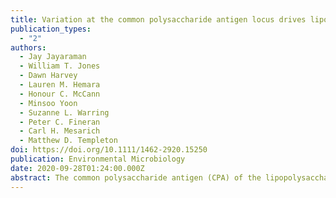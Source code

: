 ```yaml
---
title: Variation at the common polysaccharide antigen locus drives lipopolysaccharide diversity within the Pseudomonas syringae species complex
publication_types:
  - "2"
authors:
  - Jay Jayaraman
  - William T. Jones
  - Dawn Harvey
  - Lauren M. Hemara
  - Honour C. McCann
  - Minsoo Yoon
  - Suzanne L. Warring
  - Peter C. Fineran
  - Carl H. Mesarich
  - Matthew D. Templeton
doi: https://doi.org/10.1111/1462-2920.15250
publication: Environmental Microbiology
date: 2020-09-28T01:24:00.000Z
abstract: The common polysaccharide antigen (CPA) of the lipopolysaccharide (LPS) from *Pseudomonas syringae* is highly variable, but the genetic basis for this is poorly understood. We have characterized the CPA locus from *P. syringae* pv. *actinidiae* (Psa). This locus has genes for l- and d-rhamnose biosynthesis and an operon coding for ABC transporter subunits, a bifunctional glycosyltransferase and an o-methyltransferase. This operon is predicted to have a role in the transport, elongation and termination of the CPA oligosaccharide and is referred to as the TET operon. Two alleles of the TET operon were present in different biovars (BV) of Psa and lineages of the closely related pathovar *P. syringae* pv. *actinidifoliorum*. This allelic variation was reflected in the electrophoretic properties of purified LPS from the different isolates. Gene knockout of the TET operon allele from BV1 and replacement with that from BV3, demonstrated the link between the genetic locus and the biochemical properties of the LPS molecules in Psa. Sequence analysis of the TET operon from a range of *P. syringae* and *P. viridiflava* isolates displayed a phylogenetic history incongruent with core gene phylogeny but correlates with previously reported tailocin sensitivity, suggesting a functional relationship between LPS structure and tailocin susceptibility.
---
```

